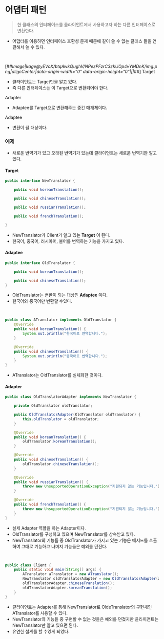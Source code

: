# 어댑터 패턴
> 한 클래스의 인터페이스를 클라이언트에서 사용하고자 하는 다른 인터페이스로 변환한다.

- 어댑터를 이용하면 인터페이스 호환성 문제 때문에 같이 쓸 수 없는 클래스 들을 연결해서 쓸 수 있다.

​

[##_Image|kage@yEVoX/btqAwkQughV/NPezPFzrC3zkUOp4vYMDnK/img.png|alignCenter|data-origin-width="0" data-origin-height="0"|||_##]
Target
- 클라이언트는 Target만을 알고 있다.
- 즉 다른 인터페이스는 이 Target으로 변환되어야 한다.

Adapter
- Adaptee를 Target으로 변환해주는 중간 매개체이다.

Adaptee
- 변환이 될 대상이다.

### 예제

- 새로운 번역기가 있고 오래된 번역기가 있는데 클라이언트는 새로운 번역기만 알고 있다.

#### Target
```java
public interface NewTranslator {

    public void koreanTranslation();

    public void chineseTranslation();

    public void russianTranslation();

    public void frenchTranslation();

}
```

- NewTranslator가 Client가 알고 있는 **Target** 이 된다.
- 한국어, 중국어, 러시아어, 불어를 변역하는 기능을 가지고 있다.

#### Adaptee
```java
public interface OldTranslator {

    public void koreanTranslation();

    public void chineseTranslation();
}
```
- OldTranslator는 변환이 되는 대상인 **Adaptee** 이다.
- 한국어와 중국어만 변환할 수있다.

<br>

```java
public class ATranslator implements OldTranslator {
    @Override
    public void koreanTranslation() {
        System.out.println("한국어로 번역합니다.");
    }

    @Override
    public void chineseTranslation() {
        System.out.println("중국어로 번역합니다.");
    }
}
```

- ATranslator는 OldTranslator를 실체화한 것이다.

#### Adapter
```java
public class OldTranslatorAdapter implements NewTranslator {

    private OldTranslator oldTranslator;

    public OldTranslatorAdapter(OldTranslator oldTranslator) {
        this.oldTranslator = oldTranslator;
    }

    @Override
    public void koreanTranslation() {
        oldTranslator.koreanTranslation();
    }

    @Override
    public void chineseTranslation() {
        oldTranslator.chineseTranslation();
    }

    @Override
    public void russianTranslation() {
        throw new UnsupportedOperationException("지원되지 않는 기능입니다.");
    }

    @Override
    public void frenchTranslation() {
        throw new UnsupportedOperationException("지원되지 않는 기능입니다.");
    }
}
```
- 실제 Adapter 역할을 하는 Adapter이다.
- OldTranslator를 구성하고 있으며 NewTranslator를 상속받고 있다.
- NewTranslator의 기능들 중 OldTranslator가 가지고 있는 기능은 메서드를 호출하여 그대로 기능하고 나머지 기능들은 예외를 던진다.

​

```java
public class Client {
    public static void main(String[] args) {
        ATranslator aTranslator = new ATranslator();
        NewTranslator oldTranslatorAdapter = new OldTranslatorAdapter(aTranslator);
        oldTranslatorAdapter.chineseTranslation();
        oldTranslatorAdapter.koreanTranslation();
    }
}
```
- 클라이언트는 Adapter를 통해 NewTranslator로 OldeTranslator의 구현체인 ATranslator를 사용할 수 있다.
- NewTranslator의 기능들 중 구현할 수 없는 것들은 예외를 던졌지만 클라이언트는 NewTranslator만 알고 있으면 된다.
- 유연한 설계를 할 수있게 되었다.
